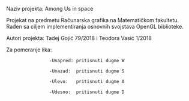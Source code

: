 Naziv projekta: Among Us in space 

Projekat na predmetu Računarska grafika na Matematičkom fakultetu. Rađen sa ciljem implementiranja osnovnih svojstava OpenGL biblioteke.

Autori projekta: Tadej Gojić 79/2018 i Teodora Vasić 1/2018  

Za pomeranje lika:  

                    -Unapred: pritisnuti dugme W  
                    
                    -Unazad:  pritisnuti dugme S  
                    
                    -Ulevo:   pritisnuti dugme A 
                    
                    -Udesno:  pritisnuti dugme D
